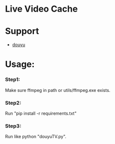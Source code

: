 # Live Video Cache

# Support
- [douyu](https://www.douyu.com/)

# Usage:
### Step1:
Make sure ffmpeg in path or utils/ffmpeg.exe exists.
### Step2:
Run "pip install -r requirements.txt"
### Step3:
Run like python "douyuTV.py".